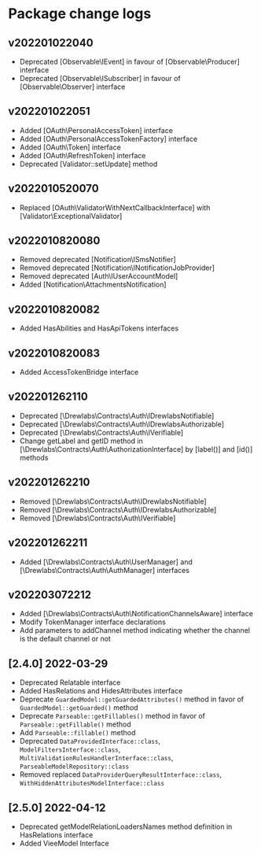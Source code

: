 # Package change logs

## v202201022040

- Deprecated [Observable\IEvent] in favour of [Observable\Producer] interface
- Deprecated [Observable\ISubscriber] in favour of [Observable\Observer] interface

## v202201022051

- Added [OAuth\PersonalAccessToken] interface
- Added [OAuth\PersonalAccessTokenFactory] interface
- Added [OAuth\Token] interface
- Added [OAuth\RefreshToken] interface
- Deprecated [Validator::setUpdate] method

## v2022010520070

- Replaced [OAuth\ValidatorWithNextCallbackInterface] with [Validator\ExceptionalValidator]

## v2022010820080

- Removed deprecated [Notification\ISmsNotifier]
- Removed deprecated [Notification\INotificationJobProvider]
- Removed deprecated [Auth\IUserAccountModel]
- Added [Notification\AttachmentsNotification]

## v2022010820082

- Added HasAbilities and HasApiTokens interfaces

## v2022010820083

- Added AccessTokenBridge interface

## v202201262110

- Deprecated [\Drewlabs\Contracts\Auth\IDrewlabsNotifiable]
- Deprecated [\Drewlabs\Contracts\Auth\IDrewlabsAuthorizable]
- Deprecated [\Drewlabs\Contracts\Auth\IVerifiable]
- Change getLabel and getID method in [\Drewlabs\Contracts\Auth\AuthorizationInterface] by [label()] and [id()] methods

## v202201262210

- Removed [\Drewlabs\Contracts\Auth\IDrewlabsNotifiable]
- Removed [\Drewlabs\Contracts\Auth\IDrewlabsAuthorizable]
- Removed [\Drewlabs\Contracts\Auth\IVerifiable]

## v202201262211

- Added [\Drewlabs\Contracts\Auth\UserManager] and [\Drewlabs\Contracts\Auth\AuthManager] interfaces

## v202203072212

- Added [\Drewlabs\Contracts\Auth\NotificationChannelsAware] interface
- Modify TokenManager interface declarations
- Add parameters to addChannel method indicating whether the channel is the default channel or not

## [2.4.0] 2022-03-29

- Deprecated Relatable interface
- Added HasRelations and HidesAttributes interface
- Deprecate `GuardedModel::getGuardedAttributes()` method in favor of `GuardedModel::getGuarded()` method
- Deprecate `Parseable::getFillables()` method in favor of `Parseable::getFillable()` method
- Add `Parseable::fillable()` method
- Deprecated `DataProvidedInterface::class`, `ModelFiltersInterface::class`, `MultiValidationRulesHandlerInterface::class`, `ParseableModelRepository::class`
- Removed replaced `DataProviderQueryResultInterface::class`, `WithHiddenAttributesModelInterface::class`

## [2.5.0] 2022-04-12

- Deprecated getModelRelationLoadersNames method definition in HasRelations interface
- Added VieeModel Interface
